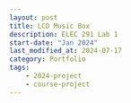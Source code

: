 ```yaml
---
layout: post
title: LCD Music Box
description: ELEC 291 Lab 1
start-date: "Jan 2024"
last_modified_at: 2024-07-17
category: Portfolio
tags:
    - 2024-project
    - course-project
---
```

